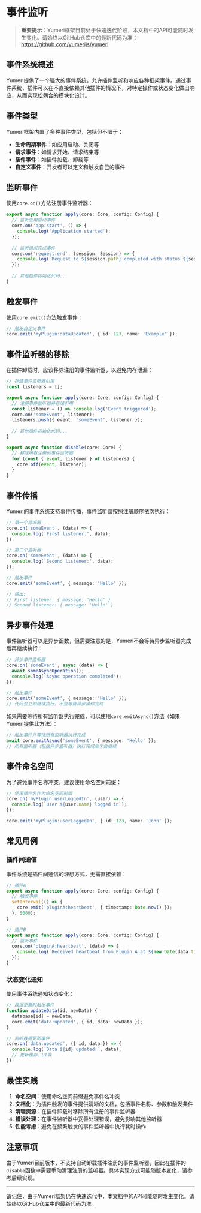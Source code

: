 # 事件监听

> **重要提示**：Yumeri框架目前处于快速迭代阶段，本文档中的API可能随时发生变化。请始终以GitHub仓库中的最新代码为准：https://github.com/yumerijs/yumeri

## 事件系统概述

Yumeri提供了一个强大的事件系统，允许插件监听和响应各种框架事件。通过事件系统，插件可以在不直接依赖其他插件的情况下，对特定操作或状态变化做出响应，从而实现松耦合的模块化设计。

## 事件类型

Yumeri框架内置了多种事件类型，包括但不限于：

- **生命周期事件**：如应用启动、关闭等
- **请求事件**：如请求开始、请求结束等
- **插件事件**：如插件加载、卸载等
- **自定义事件**：开发者可以定义和触发自己的事件

## 监听事件

使用`core.on()`方法注册事件监听器：

```typescript
export async function apply(core: Core, config: Config) {
  // 监听应用启动事件
  core.on('app:start', () => {
    console.log('Application started');
  });
  
  // 监听请求完成事件
  core.on('request:end', (session: Session) => {
    console.log(`Request to ${session.path} completed with status ${session.status}`);
  });
  
  // 其他插件初始化代码...
}
```

## 触发事件

使用`core.emit()`方法触发事件：

```typescript
// 触发自定义事件
core.emit('myPlugin:dataUpdated', { id: 123, name: 'Example' });
```

## 事件监听器的移除

在插件卸载时，应该移除注册的事件监听器，以避免内存泄漏：

```typescript
// 存储事件监听器引用
const listeners = [];

export async function apply(core: Core, config: Config) {
  // 注册事件监听器并存储引用
  const listener = () => console.log('Event triggered');
  core.on('someEvent', listener);
  listeners.push({ event: 'someEvent', listener });
  
  // 其他插件初始化代码...
}

export async function disable(core: Core) {
  // 移除所有注册的事件监听器
  for (const { event, listener } of listeners) {
    core.off(event, listener);
  }
}
```

## 事件传播

Yumeri的事件系统支持事件传播，事件监听器按照注册顺序依次执行：

```typescript
// 第一个监听器
core.on('someEvent', (data) => {
  console.log('First listener:', data);
});

// 第二个监听器
core.on('someEvent', (data) => {
  console.log('Second listener:', data);
});

// 触发事件
core.emit('someEvent', { message: 'Hello' });

// 输出:
// First listener: { message: 'Hello' }
// Second listener: { message: 'Hello' }
```

## 异步事件处理

事件监听器可以是异步函数，但需要注意的是，Yumeri不会等待异步监听器完成后再继续执行：

```typescript
// 异步事件监听器
core.on('someEvent', async (data) => {
  await someAsyncOperation();
  console.log('Async operation completed');
});

// 触发事件
core.emit('someEvent', { message: 'Hello' });
// 代码会立即继续执行，不会等待异步操作完成
```

如果需要等待所有监听器执行完成，可以使用`core.emitAsync()`方法（如果Yumeri提供此方法）：

```typescript
// 触发事件并等待所有监听器执行完成
await core.emitAsync('someEvent', { message: 'Hello' });
// 所有监听器（包括异步监听器）执行完成后才会继续
```

## 事件命名空间

为了避免事件名称冲突，建议使用命名空间前缀：

```typescript
// 使用插件名作为命名空间前缀
core.on('myPlugin:userLoggedIn', (user) => {
  console.log(`User ${user.name} logged in`);
});

core.emit('myPlugin:userLoggedIn', { id: 123, name: 'John' });
```

## 常见用例

### 插件间通信

事件系统是插件间通信的理想方式，无需直接依赖：

```typescript
// 插件A
export async function apply(core: Core, config: Config) {
  // 触发事件
  setInterval(() => {
    core.emit('pluginA:heartbeat', { timestamp: Date.now() });
  }, 5000);
}

// 插件B
export async function apply(core: Core, config: Config) {
  // 监听事件
  core.on('pluginA:heartbeat', (data) => {
    console.log(`Received heartbeat from Plugin A at ${new Date(data.timestamp)}`);
  });
}
```

### 状态变化通知

使用事件系统通知状态变化：

```typescript
// 数据更新时触发事件
function updateData(id, newData) {
  database[id] = newData;
  core.emit('data:updated', { id, data: newData });
}

// 监听数据更新事件
core.on('data:updated', ({ id, data }) => {
  console.log(`Data ${id} updated:`, data);
  // 更新缓存、UI等
});
```

## 最佳实践

1. **命名空间**：使用命名空间前缀避免事件名冲突
2. **文档化**：为插件触发的事件提供清晰的文档，包括事件名称、参数和触发条件
3. **清理资源**：在插件卸载时移除所有注册的事件监听器
4. **错误处理**：在事件监听器中妥善处理错误，避免影响其他监听器
5. **性能考虑**：避免在频繁触发的事件监听器中执行耗时操作

## 注意事项

由于Yumeri目前版本，不支持自动卸载插件注册的事件监听器，因此在插件的`disable`函数中需要手动清理注册的监听器。具体实现方式可能随版本变化，请参考后续实现。

---

请记住，由于Yumeri框架仍在快速迭代中，本文档中的API可能随时发生变化。请始终以GitHub仓库中的最新代码为准。
